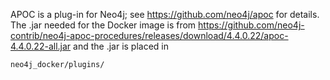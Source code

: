 

APOC is a plug-in for Neo4j; see <https://github.com/neo4j/apoc> for details.
The .jar needed for the Docker image is from
<https://github.com/neo4j-contrib/neo4j-apoc-procedures/releases/download/4.4.0.22/apoc-4.4.0.22-all.jar>
and the .jar is placed in 
```
neo4j_docker/plugins/
```
